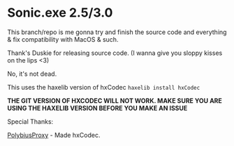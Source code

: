 # Sonic.exe 2.5/3.0
This branch/repo is me gonna try and finish the source code and everything & fix compatibility with MacOS & such.

Thank's Duskie for releasing source code. (I wanna give you sloppy kisses on the lips <3)

No, it's not dead.

This uses the haxelib version of hxCodec `haxelib install hxCodec`

**THE GIT VERSION OF HXCODEC WILL NOT WORK. MAKE SURE YOU ARE USING THE HAXELIB VERSION BEFORE YOU MAKE AN ISSUE**

Special Thanks:

[PolybiusProxy](https://github.com/polybiusproxy) - Made hxCodec.
